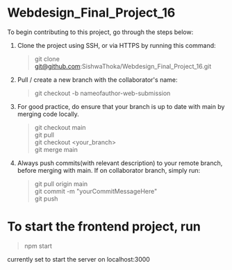 # Webdesign_Final_Project_16


To begin contributing to this project, go through the steps below:

1. Clone the project using SSH, or via HTTPS by running this command:

    > git clone git@github.com:SishwaThoka/Webdesign_Final_Project_16.git
    
2. Pull / create a new branch with the collaborator's name: 

    > git checkout -b nameofauthor-web-submission 
    
3. For good practice, do ensure that your branch is up to date with main by merging code locally. 
    > git checkout main  
    > git pull  
    > git checkout <your_branch>  
    > git merge main  
    
4. Always push commits(with relevant description) to your remote branch, before merging with main. If on collaborator branch, simply run:  
    > git pull origin main  
    > git commit -m "yourCommitMessageHere"  
    > git push  
    


# To start the frontend project, run
> npm start  
    
currently set to start the server on localhost:3000

